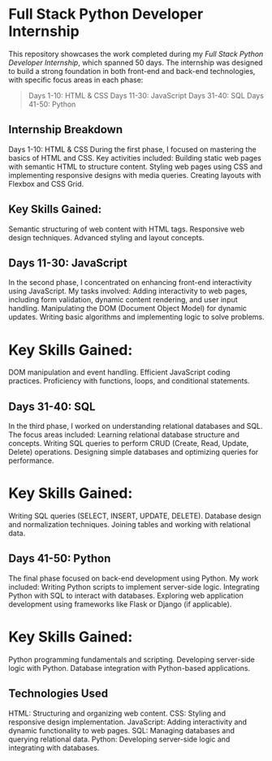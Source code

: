 # Full Stack Python Developer Internship

This repository showcases the work completed during my *Full Stack Python Developer Internship*, which spanned 50 days. The internship was designed to build a strong foundation in both front-end and back-end technologies, with specific focus areas in each phase:

> Days 1-10: HTML & CSS
> Days 11-30: JavaScript
> Days 31-40: SQL
> Days 41-50: Python

## Internship Breakdown

Days 1-10: HTML & CSS
During the first phase, I focused on mastering the basics of HTML and CSS. Key activities included:
Building static web pages with semantic HTML to structure content.
Styling web pages using CSS and implementing responsive designs with media queries.
Creating layouts with Flexbox and CSS Grid.

## Key Skills Gained:
Semantic structuring of web content with HTML tags.
Responsive web design techniques.
Advanced styling and layout concepts.

## Days 11-30: JavaScript
In the second phase, I concentrated on enhancing front-end interactivity using JavaScript. My tasks involved:
Adding interactivity to web pages, including form validation, dynamic content rendering, and user input handling.
Manipulating the DOM (Document Object Model) for dynamic updates.
Writing basic algorithms and implementing logic to solve problems.

# Key Skills Gained:
DOM manipulation and event handling.
Efficient JavaScript coding practices.
Proficiency with functions, loops, and conditional statements.

## Days 31-40: SQL

In the third phase, I worked on understanding relational databases and SQL. The focus areas included:
Learning relational database structure and concepts.
Writing SQL queries to perform CRUD (Create, Read, Update, Delete) operations.
Designing simple databases and optimizing queries for performance.

# Key Skills Gained:
Writing SQL queries (SELECT, INSERT, UPDATE, DELETE).
Database design and normalization techniques.
Joining tables and working with relational data.

## Days 41-50: Python
The final phase focused on back-end development using Python. My work included:
Writing Python scripts to implement server-side logic.
Integrating Python with SQL to interact with databases.
Exploring web application development using frameworks like Flask or Django (if applicable).

# Key Skills Gained:
Python programming fundamentals and scripting.
Developing server-side logic with Python.
Database integration with Python-based applications.

## Technologies Used
HTML: Structuring and organizing web content.
CSS: Styling and responsive design implementation.
JavaScript: Adding interactivity and dynamic functionality to web pages.
SQL: Managing databases and querying relational data.
Python: Developing server-side logic and integrating with databases.
